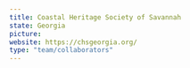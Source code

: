 ```yaml
---
title: Coastal Heritage Society of Savannah
state: Georgia
picture:
website: https://chsgeorgia.org/
type: "team/collaborators"
---
```

